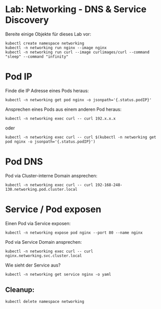 # Lab: Networking - DNS & Service Discovery

Bereite einige Objekte für dieses Lab vor:

```shell
kubectl create namespace networking
kubectl -n networking run nginx --image nginx
kubectl -n networking run curl --image curlimages/curl --command "sleep" --command "infinity"
```

# Pod IP

Finde die IP Adresse eines Pods heraus:

```shell
kubectl -n networking get pod nginx -o jsonpath='{.status.podIP}'
```

Ansprechen eines Pods aus einem anderen Pod heraus:

```shell
kubectl -n networking exec curl -- curl 192.x.x.x
```

oder

```shell
kubectl -n networking exec curl -- curl $(kubectl -n networking get pod nginx -o jsonpath='{.status.podIP}')
```

# Pod DNS

Pod via Cluster-interne Domain ansprechen:

```shell
kubectl -n networking exec curl -- curl 192-168-248-130.networking.pod.cluster.local
```

# Service / Pod exposen

Einen Pod via Service exposen:

```shell
kubectl -n networking expose pod nginx --port 80 --name nginx
```

Pod via Service Domain ansprechen:

```shell
kubectl -n networking exec curl -- curl nginx.networking.svc.cluster.local
```

Wie sieht der Service aus?

```shell
kubectl -n networking get service nginx -o yaml
```

## Cleanup:

```shell
kubectl delete namespace networking
```